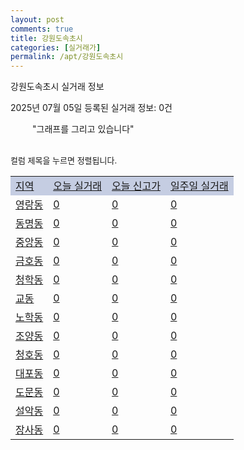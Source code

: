 ```yaml
---
layout: post
comments: true
title: 강원도속초시
categories: [실거래가]
permalink: /apt/강원도속초시
---
```


강원도속초시 실거래 정보

2025년 07월 05일 등록된 실거래 정보: 0건

<!--<script async src="https://pagead2.googlesyndication.com/pagead/js/adsbygoogle.js?client=ca-pub-3485438051770037"
 crossorigin="anonymous"></script>-->

<script type="text/javascript">
  google.charts.load('current', {'packages':['corechart']});
  google.charts.setOnLoadCallback(drawChart);

  function drawChart() {
    var data = google.visualization.arrayToDataTable([['거래일', '매매', '전월세', '전매'], ['21-01', 6, 1, 1], ['21-02', 0, 1, 0], ['21-03', 0, 1, 0], ['21-04', 0, 2, 0], ['21-05', 0, 1, 0], ['21-06', 0, 2, 0], ['21-07', 7, 35, 0], ['21-08', 176, 139, 29], ['21-09', 177, 133, 34], ['21-10', 249, 140, 28], ['21-11', 153, 141, 28], ['21-12', 134, 129, 25], ['22-01', 121, 127, 14], ['22-02', 143, 171, 18], ['22-03', 169, 178, 19], ['22-04', 178, 212, 22], ['22-05', 176, 167, 12], ['22-06', 118, 194, 19], ['22-07', 80, 172, 15], ['22-08', 16, 24, 3]]);

    var options = {
      title: '최근 1년간 유형별 거래량 추이',
      legend: { position: 'bottom' }
    };

    setTimeout(function() {
        var chart = new google.visualization.LineChart(document.getElementById('columnchart_material'));
        chart.draw(data, (options));
        document.getElementById('loading').style.display = 'none';
        var dayLabel = (new Date()).getDay();
        if (dayLabel < 2) {
            sorttable.innerSortFunction.apply(document.getElementById('week'), []);
            sorttable.innerSortFunction.apply(document.getElementById('week'), []);        
        }
        else {
            sorttable.innerSortFunction.apply(document.getElementById('today'), []);
            sorttable.innerSortFunction.apply(document.getElementById('today'), []);
        }
    }, 200);

  }
</script>

<div id="loading" style="z-index:20; display: block; margin-left: 35px">"그래프를 그리고 있습니다"</div>
<div id="columnchart_material" style="width: 95%; margin-left: -35px; display: block"></div>
<!--<div style="width: 95%; margin-left: -35px; display: block">
      <script async src="https://pagead2.googlesyndication.com/pagead/js/adsbygoogle.js?client=ca-pub-3485438051770037"
          crossorigin="anonymous"></script>
      <ins class="adsbygoogle"
          style="display:block"
          data-ad-format="fluid"
          data-ad-layout-key="-fb+5w+4e-db+86"
          data-ad-client="ca-pub-3485438051770037"
          data-ad-slot="1827090281"></ins>
      <script>
          (adsbygoogle = window.adsbygoogle || []).push({});
      </script>
</div>-->
<br>

<font size='small' style='font-size: small;'>컬럼 제목을 누르면 정렬됩니다.</font>
<table class="sortable">
  <tr style='background-color: rgba(114, 132, 186,0.4);'>
    <td id="region"><a href="#">지역</a></td>
    <td id="today"><a href="#">오늘 실거래</a></td>
    <td id="today_new"><a href="#">오늘 신고가</a></td>
    <td id="week"><a href="#">일주일 실거래</a></td>
  </tr>

  
  <tr class="item">
    <td><a href="강원도속초시영랑동">영랑동</a></td>
    <td><a href="강원도속초시영랑동">0</a></td>
    <td><a href="강원도속초시영랑동">0</a></td>
    <td><a href="강원도속초시영랑동">0</a></td>
  </tr>
    

  <tr class="item">
    <td><a href="강원도속초시동명동">동명동</a></td>
    <td><a href="강원도속초시동명동">0</a></td>
    <td><a href="강원도속초시동명동">0</a></td>
    <td><a href="강원도속초시동명동">0</a></td>
  </tr>
    

  <tr class="item">
    <td><a href="강원도속초시중앙동">중앙동</a></td>
    <td><a href="강원도속초시중앙동">0</a></td>
    <td><a href="강원도속초시중앙동">0</a></td>
    <td><a href="강원도속초시중앙동">0</a></td>
  </tr>
    

  <tr class="item">
    <td><a href="강원도속초시금호동">금호동</a></td>
    <td><a href="강원도속초시금호동">0</a></td>
    <td><a href="강원도속초시금호동">0</a></td>
    <td><a href="강원도속초시금호동">0</a></td>
  </tr>
    

  <tr class="item">
    <td><a href="강원도속초시청학동">청학동</a></td>
    <td><a href="강원도속초시청학동">0</a></td>
    <td><a href="강원도속초시청학동">0</a></td>
    <td><a href="강원도속초시청학동">0</a></td>
  </tr>
    

  <tr class="item">
    <td><a href="강원도속초시교동">교동</a></td>
    <td><a href="강원도속초시교동">0</a></td>
    <td><a href="강원도속초시교동">0</a></td>
    <td><a href="강원도속초시교동">0</a></td>
  </tr>
    

  <tr class="item">
    <td><a href="강원도속초시노학동">노학동</a></td>
    <td><a href="강원도속초시노학동">0</a></td>
    <td><a href="강원도속초시노학동">0</a></td>
    <td><a href="강원도속초시노학동">0</a></td>
  </tr>
    

  <tr class="item">
    <td><a href="강원도속초시조양동">조양동</a></td>
    <td><a href="강원도속초시조양동">0</a></td>
    <td><a href="강원도속초시조양동">0</a></td>
    <td><a href="강원도속초시조양동">0</a></td>
  </tr>
    

  <tr class="item">
    <td><a href="강원도속초시청호동">청호동</a></td>
    <td><a href="강원도속초시청호동">0</a></td>
    <td><a href="강원도속초시청호동">0</a></td>
    <td><a href="강원도속초시청호동">0</a></td>
  </tr>
    

  <tr class="item">
    <td><a href="강원도속초시대포동">대포동</a></td>
    <td><a href="강원도속초시대포동">0</a></td>
    <td><a href="강원도속초시대포동">0</a></td>
    <td><a href="강원도속초시대포동">0</a></td>
  </tr>
    

  <tr class="item">
    <td><a href="강원도속초시도문동">도문동</a></td>
    <td><a href="강원도속초시도문동">0</a></td>
    <td><a href="강원도속초시도문동">0</a></td>
    <td><a href="강원도속초시도문동">0</a></td>
  </tr>
    

  <tr class="item">
    <td><a href="강원도속초시설악동">설악동</a></td>
    <td><a href="강원도속초시설악동">0</a></td>
    <td><a href="강원도속초시설악동">0</a></td>
    <td><a href="강원도속초시설악동">0</a></td>
  </tr>
    

  <tr class="item">
    <td><a href="강원도속초시장사동">장사동</a></td>
    <td><a href="강원도속초시장사동">0</a></td>
    <td><a href="강원도속초시장사동">0</a></td>
    <td><a href="강원도속초시장사동">0</a></td>
  </tr>
    


</table>


    